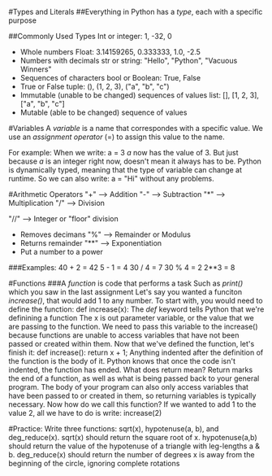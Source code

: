 #Types and Literals
##Everything in Python has a *type*, each with a specific purpose

##Commonly Used Types
Int or integer: 1, -32, 0
- Whole numbers
Float: 3.14159265, 0.333333, 1.0, -2.5
- Numbers with decimals
str or string: "Hello", "Python", "Vacuous Winners"
- Sequences of characters
bool or Boolean: True, False
- True or False
tuple: (), (1, 2, 3), ("a", "b", "c")
- Immutable (unable to be changed) sequences of values
list: [], [1, 2, 3], ["a", "b", "c"]
- Mutable (able to be changed) sequence of values

#Variables
A *variable* is a name that correspondes with a specific value. We use an *assignment operator* (=) to assign this value to the name.

For example:
When we write:
a = 3
*a* now has the value of 3. But just because *a* is an integer right now, doesn't mean it always has to be. Python is dynamically typed, meaning that the type of variable can change at runtime. So we can also write:
a = "Hi"
without any problems.

#Arithmetic Operators
"+" --> Addition
"-" --> Subtraction
"*" --> Multiplication
"/" --> Division

"//" --> Integer or "floor" division
- Removes decimans
"%" --> Remainder or Modulus
- Returns remainder
"**" --> Exponentiation
- Put a number to a power

###Examples:
40 + 2 = 42
5 - 1 = 4
30 / 4 = 7
30 % 4 = 2
2**3 = 8

#Functions
###A *function* is code that performs a task
Such as *print()* which you saw in the last assignment
Let's say you wanted a funciton *increase()*, that would add 1 to any number. To start with, you would need to define the function:
def increase(x):
The *def* keyword tells Python that we're definining a function
The x is out parameter variable, or the value that we are passing to the function. We need to pass this variable to the increase() because functions are unable to access variables that have not been passed or created within them.
Now that we've defined the function, let's finish it:
def increase():
    return x + 1;
Anything indented after the definition of the function is the body of it. Python knows that once the code isn't indented, the function has ended.
What does return mean? Return marks the end of a function, as well as what is being passed back to your general program. The body of your program can also only access variables that have been passed to or created in them, so returning variables is typically necessary.
Now how do we call this function? If we wanted to add 1 to the value 2, all we have to do is write:
increase(2)

#Practice:
Write three functions: sqrt(x), hypotenuse(a, b), and deg_reduce(x).
sqrt(x) should return the square root of x.
hypotenuse(a,b) should return the value of the hypotenuse of a triangle with leg-lengths a & b.
deg_reduce(x) should return the number of degrees x is away from the beginning of the circle, ignoring complete rotations